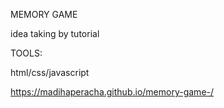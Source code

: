 MEMORY GAME

idea taking by tutorial

TOOLS:

html/css/javascript

https://madihaperacha.github.io/memory-game-/
